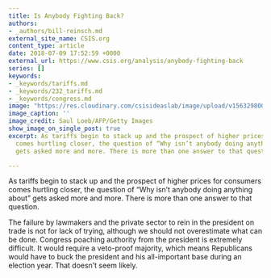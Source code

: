 ```yaml
---
title: Is Anybody Fighting Back?
authors:
- _authors/bill-reinsch.md
external_site_name: CSIS.org
content_type: article
date: 2018-07-09 17:52:59 +0000
external_url: https://www.csis.org/analysis/anybody-fighting-back
series: []
keywords:
- _keywords/tariffs.md
- _keywords/232_tariffs.md
- _keywords/congress.md
image: "https://res.cloudinary.com/csisideaslab/image/upload/v1563298002/trade-guys/180709_fighing_back.jpg"
image_caption: ''
image_credit: Saul Loeb/AFP/Getty Images
show_image_on_single_post: true
excerpt: As tariffs begin to stack up and the prospect of higher prices for consumers
  comes hurtling closer, the question of “Why isn’t anybody doing anything about”
  gets asked more and more. There is more than one answer to that question.

---
```

As tariffs begin to stack up and the prospect of higher prices for consumers comes hurtling closer, the question of “Why isn’t anybody doing anything about” gets asked more and more. There is more than one answer to that question. 

The failure by lawmakers and the private sector to rein in the president on trade is not for lack of trying, although we should not overestimate what can be done. Congress poaching authority from the president is extremely difficult. It would require a veto-proof majority, which means Republicans would have to buck the president and his all-important base during an election year. That doesn’t seem likely.